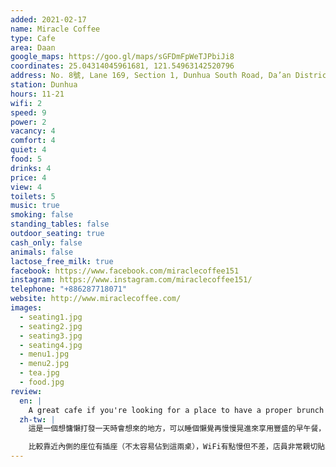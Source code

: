 ```yaml
---
added: 2021-02-17
name: Miracle Coffee
type: Cafe
area: Daan
google_maps: https://goo.gl/maps/sGFDmFpWeTJPbiJi8
coordinates: 25.04314045961681, 121.54963142520796
address: No. 8號, Lane 169, Section 1, Dunhua South Road, Da’an District, Taipei City, Taiwan 106076
station: Dunhua
hours: 11-21
wifi: 2
speed: 9
power: 2
vacancy: 4
comfort: 4
quiet: 4
food: 5
drinks: 4
price: 4
view: 4
toilets: 5
music: true
smoking: false
standing_tables: false
outdoor_seating: true
cash_only: false
animals: false
lactose_free_milk: true
facebook: https://www.facebook.com/miraclecoffee151
instagram: https://www.instagram.com/miraclecoffee151/
telephone: "+886287718071"
website: http://www.miraclecoffee.com/
images:
  - seating1.jpg
  - seating2.jpg
  - seating3.jpg
  - seating4.jpg
  - menu1.jpg
  - menu2.jpg
  - tea.jpg
  - food.jpg
review:
  en: |
    A great cafe if you're looking for a place to have a proper brunch while also getting some work done. The interior feels modern and open with large windows all around letting in natural light. Two tables near the back wall have power outlets. The WiFi was a little slow, but it worked. The staff was very friendly and attentive.
  zh-tw: |
    這是一個想慵懶打發一天時會想來的地方，可以睡個懶覺再慢慢晃進來享用豐盛的早午餐，並悠哉的看看信、打理一下行程。Miracle Cafe的設計很時尚且有大面玻璃透進陽光，我可以在這裡發呆一整個下午，看看外頭來來去去的年輕人吸收一下活力。

    比較靠近內側的座位有插座（不太容易佔到這兩桌），WiFi有點慢但不差，店員非常親切貼心。
---
```

